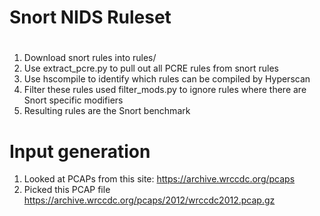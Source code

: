 # Snort NIDS Ruleset

# 
1. Download snort rules into rules/
2. Use extract_pcre.py to pull out all PCRE rules from snort rules
3. Use hscompile to identify which rules can be compiled by Hyperscan
4. Filter these rules used filter_mods.py to ignore rules where there are Snort specific modifiers
5. Resulting rules are the Snort benchmark


# Input generation
1. Looked at PCAPs from this site: https://archive.wrccdc.org/pcaps
2. Picked this PCAP file https://archive.wrccdc.org/pcaps/2012/wrccdc2012.pcap.gz
